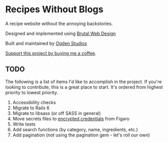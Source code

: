 # Recipes Without Blogs 

A recipe website without the annoying backstories. 

Designed and implemented using [Brutal Web Design](https://brutalist-web.design)

Built and maintained by [Ogden Studios](https://ogdenstudios.xyz)

[Support this project by buying me a coffee](https://ko-fi.com/ogdenstudios).

## TODO 

The following is a list of items I'd like to accomplish in the project. If you're looking to contribute, this is a great place to start. It's ordered from highest priority to lowest priority. 

1. Accessibility checks 
2. Migrate to Rails 6 
3. Migrate to libsass (or off SASS in general)
4. Move secrets files to [encrypted credentials](https://www.engineyard.com/blog/rails-encrypted-credentials-on-rails-5.2) from Figaro
5. Write tests 
6. Add search functions (by category, name, ingredients, etc.)
7. Add pagination (not using the pagination gem - let's roll our own)
